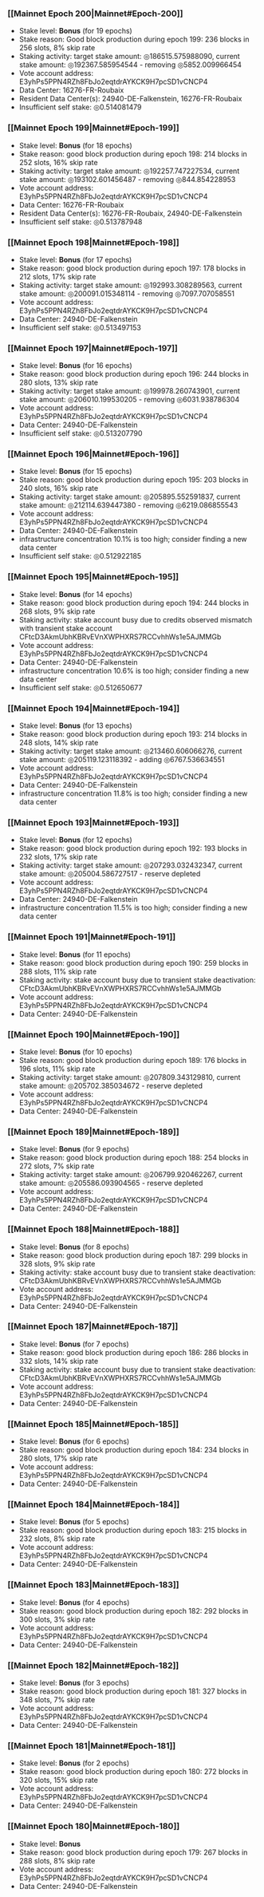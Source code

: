 ### [[Mainnet Epoch 200|Mainnet#Epoch-200]]
* Stake level: **Bonus** (for 19 epochs)
* Stake reason: Good block production during epoch 199: 236 blocks in 256 slots, 8% skip rate
* Staking activity: target stake amount: ◎186515.575988090, current stake amount: ◎192367.585954544 - removing ◎5852.009966454
* Vote account address: E3yhPs5PPN4RZh8FbJo2eqtdrAYKCK9H7pcSD1vCNCP4
* Data Center: 16276-FR-Roubaix
* Resident Data Center(s): 24940-DE-Falkenstein, 16276-FR-Roubaix
* Insufficient self stake: ◎0.514081479
### [[Mainnet Epoch 199|Mainnet#Epoch-199]]
* Stake level: **Bonus** (for 18 epochs)
* Stake reason: good block production during epoch 198: 214 blocks in 252 slots, 16% skip rate
* Staking activity: target stake amount: ◎192257.747227534, current stake amount: ◎193102.601456487 - removing ◎844.854228953
* Vote account address: E3yhPs5PPN4RZh8FbJo2eqtdrAYKCK9H7pcSD1vCNCP4
* Data Center: 16276-FR-Roubaix
* Resident Data Center(s): 16276-FR-Roubaix, 24940-DE-Falkenstein
* Insufficient self stake: ◎0.513787948
### [[Mainnet Epoch 198|Mainnet#Epoch-198]]
* Stake level: **Bonus** (for 17 epochs)
* Stake reason: good block production during epoch 197: 178 blocks in 212 slots, 17% skip rate
* Staking activity: target stake amount: ◎192993.308289563, current stake amount: ◎200091.015348114 - removing ◎7097.707058551
* Vote account address: E3yhPs5PPN4RZh8FbJo2eqtdrAYKCK9H7pcSD1vCNCP4
* Data Center: 24940-DE-Falkenstein
* Insufficient self stake: ◎0.513497153
### [[Mainnet Epoch 197|Mainnet#Epoch-197]]
* Stake level: **Bonus** (for 16 epochs)
* Stake reason: good block production during epoch 196: 244 blocks in 280 slots, 13% skip rate
* Staking activity: target stake amount: ◎199978.260743901, current stake amount: ◎206010.199530205 - removing ◎6031.938786304
* Vote account address: E3yhPs5PPN4RZh8FbJo2eqtdrAYKCK9H7pcSD1vCNCP4
* Data Center: 24940-DE-Falkenstein
* Insufficient self stake: ◎0.513207790
### [[Mainnet Epoch 196|Mainnet#Epoch-196]]
* Stake level: **Bonus** (for 15 epochs)
* Stake reason: good block production during epoch 195: 203 blocks in 240 slots, 16% skip rate
* Staking activity: target stake amount: ◎205895.552591837, current stake amount: ◎212114.639447380 - removing ◎6219.086855543
* Vote account address: E3yhPs5PPN4RZh8FbJo2eqtdrAYKCK9H7pcSD1vCNCP4
* Data Center: 24940-DE-Falkenstein
* infrastructure concentration 10.1% is too high; consider finding a new data center
* Insufficient self stake: ◎0.512922185
### [[Mainnet Epoch 195|Mainnet#Epoch-195]]
* Stake level: **Bonus** (for 14 epochs)
* Stake reason: good block production during epoch 194: 244 blocks in 268 slots, 9% skip rate
* Staking activity: stake account busy due to credits observed mismatch with transient stake account CFtcD3AkmUbhKBRvEVnXWPHXRS7RCCvhhWs1e5AJMMGb
* Vote account address: E3yhPs5PPN4RZh8FbJo2eqtdrAYKCK9H7pcSD1vCNCP4
* Data Center: 24940-DE-Falkenstein
* infrastructure concentration 10.6% is too high; consider finding a new data center
* Insufficient self stake: ◎0.512650677
### [[Mainnet Epoch 194|Mainnet#Epoch-194]]
* Stake level: **Bonus** (for 13 epochs)
* Stake reason: good block production during epoch 193: 214 blocks in 248 slots, 14% skip rate
* Staking activity: target stake amount: ◎213460.606066276, current stake amount: ◎205119.123118392 - adding ◎6767.536634551
* Vote account address: E3yhPs5PPN4RZh8FbJo2eqtdrAYKCK9H7pcSD1vCNCP4
* Data Center: 24940-DE-Falkenstein
* infrastructure concentration 11.8% is too high; consider finding a new data center
### [[Mainnet Epoch 193|Mainnet#Epoch-193]]
* Stake level: **Bonus** (for 12 epochs)
* Stake reason: good block production during epoch 192: 193 blocks in 232 slots, 17% skip rate
* Staking activity: target stake amount: ◎207293.032432347, current stake amount: ◎205004.586727517 - reserve depleted
* Vote account address: E3yhPs5PPN4RZh8FbJo2eqtdrAYKCK9H7pcSD1vCNCP4
* Data Center: 24940-DE-Falkenstein
* infrastructure concentration 11.5% is too high; consider finding a new data center
### [[Mainnet Epoch 191|Mainnet#Epoch-191]]
* Stake level: **Bonus** (for 11 epochs)
* Stake reason: good block production during epoch 190: 259 blocks in 288 slots, 11% skip rate
* Staking activity: stake account busy due to transient stake deactivation: CFtcD3AkmUbhKBRvEVnXWPHXRS7RCCvhhWs1e5AJMMGb
* Vote account address: E3yhPs5PPN4RZh8FbJo2eqtdrAYKCK9H7pcSD1vCNCP4
* Data Center: 24940-DE-Falkenstein
### [[Mainnet Epoch 190|Mainnet#Epoch-190]]
* Stake level: **Bonus** (for 10 epochs)
* Stake reason: good block production during epoch 189: 176 blocks in 196 slots, 11% skip rate
* Staking activity: target stake amount: ◎207809.343129810, current stake amount: ◎205702.385034672 - reserve depleted
* Vote account address: E3yhPs5PPN4RZh8FbJo2eqtdrAYKCK9H7pcSD1vCNCP4
* Data Center: 24940-DE-Falkenstein
### [[Mainnet Epoch 189|Mainnet#Epoch-189]]
* Stake level: **Bonus** (for 9 epochs)
* Stake reason: good block production during epoch 188: 254 blocks in 272 slots, 7% skip rate
* Staking activity: target stake amount: ◎206799.920462267, current stake amount: ◎205586.093904565 - reserve depleted
* Vote account address: E3yhPs5PPN4RZh8FbJo2eqtdrAYKCK9H7pcSD1vCNCP4
* Data Center: 24940-DE-Falkenstein
### [[Mainnet Epoch 188|Mainnet#Epoch-188]]
* Stake level: **Bonus** (for 8 epochs)
* Stake reason: good block production during epoch 187: 299 blocks in 328 slots, 9% skip rate
* Staking activity: stake account busy due to transient stake deactivation: CFtcD3AkmUbhKBRvEVnXWPHXRS7RCCvhhWs1e5AJMMGb
* Vote account address: E3yhPs5PPN4RZh8FbJo2eqtdrAYKCK9H7pcSD1vCNCP4
* Data Center: 24940-DE-Falkenstein
### [[Mainnet Epoch 187|Mainnet#Epoch-187]]
* Stake level: **Bonus** (for 7 epochs)
* Stake reason: good block production during epoch 186: 286 blocks in 332 slots, 14% skip rate
* Staking activity: stake account busy due to transient stake deactivation: CFtcD3AkmUbhKBRvEVnXWPHXRS7RCCvhhWs1e5AJMMGb
* Vote account address: E3yhPs5PPN4RZh8FbJo2eqtdrAYKCK9H7pcSD1vCNCP4
* Data Center: 24940-DE-Falkenstein
### [[Mainnet Epoch 185|Mainnet#Epoch-185]]
* Stake level: **Bonus** (for 6 epochs)
* Stake reason: good block production during epoch 184: 234 blocks in 280 slots, 17% skip rate
* Vote account address: E3yhPs5PPN4RZh8FbJo2eqtdrAYKCK9H7pcSD1vCNCP4
* Data Center: 24940-DE-Falkenstein
### [[Mainnet Epoch 184|Mainnet#Epoch-184]]
* Stake level: **Bonus** (for 5 epochs)
* Stake reason: good block production during epoch 183: 215 blocks in 232 slots, 8% skip rate
* Vote account address: E3yhPs5PPN4RZh8FbJo2eqtdrAYKCK9H7pcSD1vCNCP4
* Data Center: 24940-DE-Falkenstein
### [[Mainnet Epoch 183|Mainnet#Epoch-183]]
* Stake level: **Bonus** (for 4 epochs)
* Stake reason: good block production during epoch 182: 292 blocks in 300 slots, 3% skip rate
* Vote account address: E3yhPs5PPN4RZh8FbJo2eqtdrAYKCK9H7pcSD1vCNCP4
* Data Center: 24940-DE-Falkenstein
### [[Mainnet Epoch 182|Mainnet#Epoch-182]]
* Stake level: **Bonus** (for 3 epochs)
* Stake reason: good block production during epoch 181: 327 blocks in 348 slots, 7% skip rate
* Vote account address: E3yhPs5PPN4RZh8FbJo2eqtdrAYKCK9H7pcSD1vCNCP4
* Data Center: 24940-DE-Falkenstein
### [[Mainnet Epoch 181|Mainnet#Epoch-181]]
* Stake level: **Bonus** (for 2 epochs)
* Stake reason: good block production during epoch 180: 272 blocks in 320 slots, 15% skip rate
* Vote account address: E3yhPs5PPN4RZh8FbJo2eqtdrAYKCK9H7pcSD1vCNCP4
* Data Center: 24940-DE-Falkenstein
### [[Mainnet Epoch 180|Mainnet#Epoch-180]]
* Stake level: **Bonus**
* Stake reason: good block production during epoch 179: 267 blocks in 288 slots, 8% skip rate
* Vote account address: E3yhPs5PPN4RZh8FbJo2eqtdrAYKCK9H7pcSD1vCNCP4
* Data Center: 24940-DE-Falkenstein